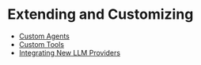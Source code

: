 # Extending and Customizing

* [Custom Agents](custom-agents.md)
* [Custom Tools](custom-tools.md)
* [Integrating New LLM Providers](integrating-new-llm-providers.md)
